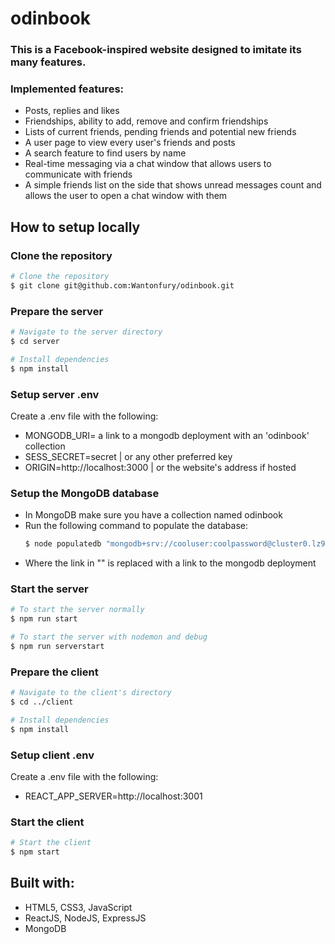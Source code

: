 # odinbook

### This is a Facebook-inspired website designed to imitate its many features.

### Implemented features:
- Posts, replies and likes
- Friendships, ability to add, remove and confirm friendships
- Lists of current friends, pending friends and potential new friends
- A user page to view every user's friends and posts
- A search feature to find users by name
- Real-time messaging via a chat window that allows users to communicate with friends
- A simple friends list on the side that shows unread messages count and allows the user to open a chat window with them

## How to setup locally

### Clone the repository
```bash
# Clone the repository
$ git clone git@github.com:Wantonfury/odinbook.git
```

### Prepare the server
```bash
# Navigate to the server directory
$ cd server

# Install dependencies
$ npm install
```

### Setup server .env
Create a .env file with the following:
- MONGODB_URI= a link to a mongodb deployment with an 'odinbook' collection
- SESS_SECRET=secret | or any other preferred key
- ORIGIN=http://localhost:3000 | or the website's address if hosted

### Setup the MongoDB database
- In MongoDB make sure you have a collection named odinbook
- Run the following command to populate the database:
  ```bash
  $ node populatedb "mongodb+srv://cooluser:coolpassword@cluster0.lz91hw2.mongodb.net/odinbook?retryWrites=true&w=majority"
  ```
- Where the link in "" is replaced with a link to the mongodb deployment

### Start the server
```bash
# To start the server normally
$ npm run start

# To start the server with nodemon and debug
$ npm run serverstart
```

### Prepare the client
```bash
# Navigate to the client's directory
$ cd ../client

# Install dependencies
$ npm install
```

### Setup client .env
Create a .env file with the following:
- REACT_APP_SERVER=http://localhost:3001

### Start the client
```bash
# Start the client
$ npm start
```

## Built with:
- HTML5, CSS3, JavaScript
- ReactJS, NodeJS, ExpressJS
- MongoDB